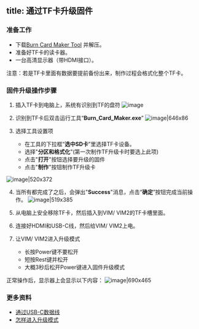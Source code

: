 title: 通过TF卡升级固件
---

### 准备工作
* 下载[Burn Card Maker Tool](http://dl.khadas.com/Tools/Burn_card_maker_V2.0.2_20150617_en.7z) 并解压。
* 准备好TF卡的读卡器。
* 一台高清显示器（带HDMI接口）。

注意：若是TF卡里面有数据要提前备份出来，制作过程会格式化整个TF卡。

### 固件升级操作步骤
1. 插入TF卡到电脑上，系统有识别到TF的盘符
![image](/images/vim1/tfcard_pc_zh.png)

2. 识别到TF卡后双击运行工具“**Burn_Card_Maker.exe**”
![image|646x86](/images/vim1/BurnCardMaker_Tool_zh.png)

3. 选择工具设置项
   * 在工具的下拉框“**选中SD卡**”里选择TF卡设备。
   * 选择"**分区和格式化**"(第一次制作TF升级卡时要选上此项)
   * 点击"**打开**"按钮选择要升级的固件
   * 点击"**制作**"按钮制作TF升级卡

![image|520x372](/images/vim1/BurnCardMaker_Tool_Interface_zh.png)

4. 当所有都完成了之后，会弹出"**Success**"消息，点击“**确定**”按钮完成当前操作。
![image|519x385](/images/vim1/BurnCardMaker_Tool_success_zh.png)

5. 从电脑上安全移除TF卡，然后插入到VIM/ VIM2的TF卡槽里面。

6. 连接好HDMI和USB-C线，然后给VIM/ VIM2上电。

7. 让VIM/ VIM2进入升级模式
   * 长按Power键不要松开
   * 短按Rest键并松开
   * 大概3秒后松开Power键进入固件升级模式

正常操作后，显示器上会显示以下内容：
![image|690x465](/images/vim1/Upgrading_interface.png)

### 更多资料
 * [通过USB-C数据线](/zh-cn/vim1/UpgradeViaUSBCable.html)
 * [怎样进入升级模式](/zh-cn/vim1/HowtoBootIntoUpgradeMode.html)


